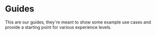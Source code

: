 # Guides

This are our guides, they're meant to show some example use cases and provide a starting point for various experience levels.